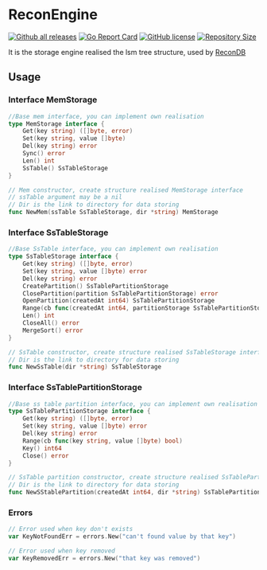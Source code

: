 # ReconEngine
[![Github all releases](https://img.shields.io/github/release/Mnwa/ReconEngine.svg)](https://github.com/Mnwa/ReconEngine/releases)
[![Go Report Card](https://goreportcard.com/badge/Mnwa/ReconEngine)](https://goreportcard.com/report/Mnwa/ReconEngine)
[![GitHub license](https://img.shields.io/github/license/Mnwa/ReconEngine.svg)](https://github.com/Mnwa/ReconEngine)
[![Repository Size](https://img.shields.io/github/repo-size/Mnwa/ReconEngine.svg)](https://github.com/Mnwa/ReconEngine)

It is the storage engine realised the lsm tree structure, used by [ReconDB](https://github.com/Mnwa/Recon)

## Usage

### Interface MemStorage

```go
//Base mem interface, you can implement own realisation
type MemStorage interface {
	Get(key string) ([]byte, error)
	Set(key string, value []byte)
	Del(key string) error
	Sync() error
	Len() int
	SsTable() SsTableStorage
}
```

```go
// Mem constructor, create structure realised MemStorage interface
// ssTable argument may be a nil
// Dir is the link to directory for data storing
func NewMem(ssTable SsTableStorage, dir *string) MemStorage
```

### Interface SsTableStorage

```go
//Base SsTable interface, you can implement own realisation
type SsTableStorage interface {
	Get(key string) ([]byte, error)
	Set(key string, value []byte) error
	Del(key string) error
	CreatePartition() SsTablePartitionStorage
	ClosePartition(partition SsTablePartitionStorage) error
	OpenPartition(createdAt int64) SsTablePartitionStorage
	Range(cb func(createdAt int64, partitionStorage SsTablePartitionStorage) bool)
	Len() int
	CloseAll() error
	MergeSort() error
}
```

```go
// SsTable constructor, create structure realised SsTableStorage interface
// Dir is the link to directory for data storing
func NewSsTable(dir *string) SsTableStorage
```

### Interface SsTablePartitionStorage

```go
//Base ss table partition interface, you can implement own realisation
type SsTablePartitionStorage interface {
	Get(key string) ([]byte, error)
	Set(key string, value []byte) error
	Del(key string) error
	Range(cb func(key string, value []byte) bool)
	Key() int64
	Close() error
}
```

```go
// SsTable partition constructor, create structure realised SsTablePartitionStorage interface
// Dir is the link to directory for data storing
func NewSStablePartition(createdAt int64, dir *string) SsTablePartitionStorage
```

### Errors
```go
// Error used when key don't exists
var KeyNotFoundErr = errors.New("can't found value by that key")
```
```go
// Error used when key removed
var KeyRemovedErr = errors.New("that key was removed")
```
